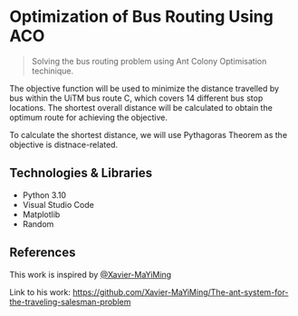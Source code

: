 # Optimization of Bus Routing Using ACO

> Solving the bus routing problem using Ant Colony Optimisation techinique.

The objective function will be used to minimize the distance travelled by bus within the UiTM bus route C, which covers 14 different bus stop locations. The shortest overall distance will be calculated to obtain the optimum route for achieving the objective.

To calculate the shortest distance, we will use Pythagoras Theorem as the objective is distnace-related.

## Technologies & Libraries
* Python 3.10
* Visual Studio Code
* Matplotlib
* Random

## References
This work is inspired by [@Xavier-MaYiMing](https://github.com/Xavier-MaYiMing)

Link to his work: https://github.com/Xavier-MaYiMing/The-ant-system-for-the-traveling-salesman-problem
